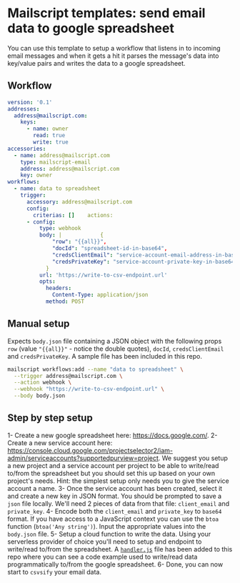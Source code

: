 # Mailscript templates: send email data to google spreadsheet

You can use this template to setup a workflow that listens in to incoming email messages and when it gets a hit it parses the message's data into key/value pairs and writes the data to a google spreadsheet.

## Workflow

```yml
version: '0.1'
addresses:
  address@mailscript.com:
    keys:
      - name: owner
        read: true
        write: true
accessories:
  - name: address@mailscript.com
    type: mailscript-email
    address: address@mailscript.com
    key: owner
workflows:
  - name: data to spreadsheet
    trigger:
      accessory: address@mailscript.com
      config:
        criterias: []    actions:
      - config:
          type: webhook
          body: |            {
              "row": "{{all}}",
              "docId": "spreadsheet-id-in-base64",
              "credsClientEmail": "service-account-email-address-in-base64",
              "credsPrivateKey": "service-account-private-key-in-base64"
            }
          url: 'https://write-to-csv-endpoint.url'
          opts:
            headers:
              Content-Type: application/json
            method: POST
```

## Manual setup

Expects `body.json` file containing a JSON object with the following props `row` (value `"{{all}}"` - notice the double quotes), `docId`, `credsClientEmail` and `credsPrivateKey`. A sample file has been included in this repo.

```sh
mailscript workflows:add --name "data to spreadsheet" \
  --trigger address@mailscript.com \
  --action webhook \
  --webhook "https://write-to-csv-endpoint.url" \
  --body body.json
```

## Step by step setup

1- Create a new google spreadsheet here: https://docs.google.com/.
2- Create a new service account here: https://console.cloud.google.com/projectselector2/iam-admin/serviceaccounts?supportedpurview=project. We suggest you setup a new project and a service account per project to be able to write/read to/from the spreadsheet but you should set this up based on your own project's needs. Hint: the simplest setup only needs you to give the service account a name.
3- Once the service account has been created, select it and create a new key in JSON format. You should be prompted to save a `json` file locally. We'll need 2 pieces of data from that file: `client_email` and `private_key`.
4- Encode both the `client_email` and `private_key` to `base64` format. If you have access to a JavaScript context you can use the `btoa` function (`btoa('Any string')`). Input the appropriate values into the `body.json` file.
5- Setup a cloud function to write the data. Using your serverless provider of choice you'll need to setup and endpoint to write/read to/from the spreadsheet. A [`handler.js`](./handler.js) file has been added to this repo where you can see a code example used to write/read data programmatically to/from the google spreadsheet.
6- Done, you can now start to `csvsify` your email data.
